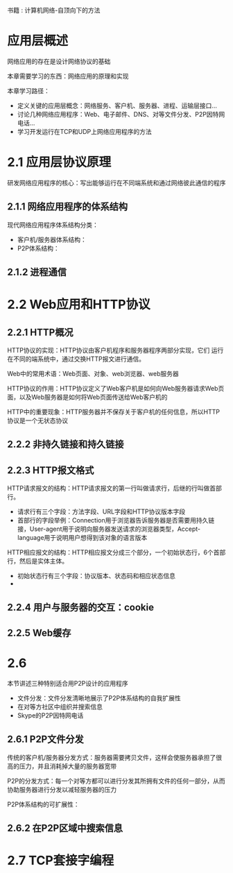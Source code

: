 书籍 : 计算机网络-自顶向下的方法
# 应用层概述
网络应用的存在是设计网络协议的基础 

本章需要学习的东西：网络应用的原理和实现

本章学习路径：
* 定义关键的应用层概念：网络服务、客户机、服务器、进程、运输层接口...
* 讨论几种网络应用程序：Web、电子邮件、DNS、对等文件分发、P2P因特网电话...
* 学习开发运行在TCP和UDP上网络应用程序的方法



# 2.1 应用层协议原理
研发网络应用程序的核心：写出能够运行在不同端系统和通过网络彼此通信的程序
## 2.1.1 网络应用程序的体系结构
现代网络应用程序体系结构分类：
* 客户机/服务器体系结构：
* P2P体系结构：
## 2.1.2 进程通信

# 2.2 Web应用和HTTP协议
## 2.2.1 HTTP概况
HTTP协议的实现：HTTP协议由客户机程序和服务器程序两部分实现，它们
运行在不同的端系统中，通过交换HTTP报文进行通信。

Web中的常用术语：Web页面、对象、web浏览器、web服务器

HTTP协议的作用：HTTP协议定义了Web客户机是如何向Web服务器请求Web页面，以及Web服务器是如何将Web页面传送给Web客户机的

HTTP中的重要现象：HTTP服务器并不保存关于客户机的任何信息，所以HTTP协议是一个无状态协议
## 2.2.2 非持久链接和持久链接
## 2.2.3 HTTP报文格式
HTTP请求报文的结构：HTTP请求报文的第一行叫做请求行，后继的行叫做首部行。
* 请求行有三个字段：方法字段、URL字段和HTTP协议版本字段
* 首部行的字段举例：Connection用于浏览器告诉服务器是否需要用持久链接，User-agent用于说明向服务器发送请求的浏览器类型，Accept-language用于说明用户想得到该对象的语言版本

HTTP相应报文的结构：HTTP相应报文分成三个部分，一个初始状态行，6个首部行，然后是实体主体。
* 初始状态行有三个字段：协议版本、状态码和相应状态信息
* 
## 2.2.4 用户与服务器的交互：cookie

## 2.2.5 Web缓存





# 2.6 
本节讲述三种特别适合用P2P设计的应用程序
* 文件分发：文件分发清晰地展示了P2P体系结构的自我扩展性
* 在对等方社区中组织并搜索信息
* Skype的P2P因特网电话
## 2.6.1 P2P文件分发
传统的客户机/服务器分发方式：服务器需要拷贝文件，这样会使服务器承担了很高的压力，并且消耗掉大量的服务器宽带

P2P的分发方式：每一个对等方都可以进行分发其所拥有文件的任何一部分，从而协助服务器进行分发以减轻服务器的压力

P2P体系结构的可扩展性：
## 2.6.2 在P2P区域中搜索信息




# 2.7 TCP套接字编程


